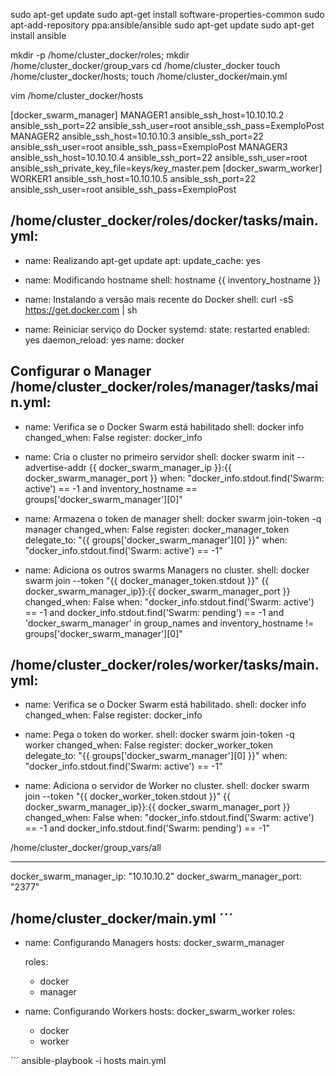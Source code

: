sudo apt-get update
sudo apt-get install software-properties-common
sudo apt-add-repository ppa:ansible/ansible
sudo apt-get update
sudo apt-get install ansible

mkdir -p /home/cluster_docker/roles; mkdir /home/cluster_docker/group_vars
cd /home/cluster_docker
touch /home/cluster_docker/hosts; touch /home/cluster_docker/main.yml


vim /home/cluster_docker/hosts

[docker_swarm_manager]
MANAGER1 ansible_ssh_host=10.10.10.2 ansible_ssh_port=22 ansible_ssh_user=root ansible_ssh_pass=ExemploPost
MANAGER2 ansible_ssh_host=10.10.10.3 ansible_ssh_port=22 ansible_ssh_user=root ansible_ssh_pass=ExemploPost
MANAGER3 ansible_ssh_host=10.10.10.4 ansible_ssh_port=22 ansible_ssh_user=root ansible_ssh_private_key_file=keys/key_master.pem
[docker_swarm_worker]
WORKER1 ansible_ssh_host=10.10.10.5 ansible_ssh_port=22 ansible_ssh_user=root ansible_ssh_pass=ExemploPost

 
/home/cluster_docker/roles/docker/tasks/main.yml:
---
  - name: Realizando apt-get update
    apt:
     update_cache: yes
  - name: Modificando hostname
    shell: hostname {{ inventory_hostname }}

  - name: Instalando a versão mais recente do Docker
    shell: curl -sS https://get.docker.com | sh

  - name: Reiniciar serviço do Docker
    systemd:
     state: restarted
     enabled: yes
     daemon_reload: yes
     name: docker



Configurar o Manager
/home/cluster_docker/roles/manager/tasks/main.yml:
---
  - name: Verifica se o Docker Swarm está habilitado
    shell: docker info
    changed_when: False
    register: docker_info

  - name: Cria o cluster no primeiro servidor
    shell: docker swarm init --advertise-addr {{ docker_swarm_manager_ip }}:{{ docker_swarm_manager_port }}
    when: "docker_info.stdout.find('Swarm: active') == -1 and inventory_hostname == groups['docker_swarm_manager'][0]"

  - name: Armazena o token de manager
    shell: docker swarm join-token -q manager
    changed_when: False
    register: docker_manager_token
    delegate_to: "{{ groups['docker_swarm_manager'][0] }}"
    when: "docker_info.stdout.find('Swarm: active') == -1"
 
  - name: Adiciona os outros swarms Managers no cluster.
    shell: docker swarm join --token "{{ docker_manager_token.stdout }}" {{ docker_swarm_manager_ip}}:{{ docker_swarm_manager_port }} 
    changed_when: False
    when: "docker_info.stdout.find('Swarm: active') == -1
     and docker_info.stdout.find('Swarm: pending') == -1
     and 'docker_swarm_manager' in group_names
     and inventory_hostname != groups['docker_swarm_manager'][0]"


/home/cluster_docker/roles/worker/tasks/main.yml:
---
  - name: Verifica se o Docker Swarm está habilitado.
    shell: docker info
    changed_when: False
    register: docker_info

  - name: Pega o token do worker.
    shell: docker swarm join-token -q worker
    changed_when: False
    register: docker_worker_token
    delegate_to: "{{ groups['docker_swarm_manager'][0] }}"
    when: "docker_info.stdout.find('Swarm: active') == -1"

  - name: Adiciona o servidor de Worker no cluster.
    shell: docker swarm join --token "{{ docker_worker_token.stdout }}" {{ docker_swarm_manager_ip}}:{{ docker_swarm_manager_port }}
    changed_when: False
    when: "docker_info.stdout.find('Swarm: active') == -1
           and docker_info.stdout.find('Swarm: pending') == -1"


/home/cluster_docker/group_vars/all

---
  docker_swarm_manager_ip: "10.10.10.2"
  docker_swarm_manager_port: "2377"


/home/cluster_docker/main.yml
´´´
---
 - name: Configurando Managers
   hosts: docker_swarm_manager

   roles:
     - docker
     - manager

 - name: Configurando Workers
   hosts: docker_swarm_worker
   roles:
    - docker
    - worker

´´´
 ansible-playbook -i hosts main.yml